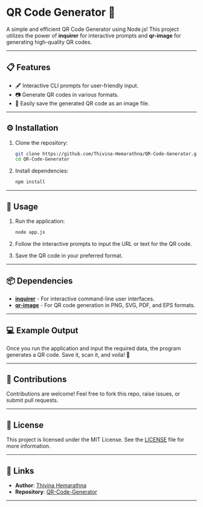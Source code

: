 # QR Code Generator 🚀

A simple and efficient QR Code Generator using Node.js! This project utilizes the power of **inquirer** for interactive prompts and **qr-image** for generating high-quality QR codes.

---

## 📋 Features
- 🖋 Interactive CLI prompts for user-friendly input.
- 📷 Generate QR codes in various formats.
- 💾 Easily save the generated QR code as an image file.

---

## ⚙️ Installation

1. Clone the repository:
   ```bash
   git clone https://github.com/Thivina-Hemarathna/QR-Code-Generator.git
   cd QR-Code-Generator
   ```

2. Install dependencies:
   ```bash
   npm install
   ```

---

## 🚀 Usage

1. Run the application:
   ```bash
   node app.js
   ```

2. Follow the interactive prompts to input the URL or text for the QR code.

3. Save the QR code in your preferred format.

---

## 📦 Dependencies

- [**inquirer**](https://www.npmjs.com/package/inquirer) - For interactive command-line user interfaces.
- [**qr-image**](https://www.npmjs.com/package/qr-image) - For QR code generation in PNG, SVG, PDF, and EPS formats.

---

## 💻 Example Output

Once you run the application and input the required data, the program generates a QR code. Save it, scan it, and voila! 🎉

---

## 🌟 Contributions

Contributions are welcome! Feel free to fork this repo, raise issues, or submit pull requests.

---

## 📝 License

This project is licensed under the MIT License. See the [LICENSE](LICENSE) file for more information.

---

## 🔗 Links

- **Author**: [Thivina Hemarathna](https://github.com/Thivina-Hemarathna)
- **Repository**: [QR-Code-Generator](https://github.com/Thivina-Hemarathna/QR-Code-Generator)

---
